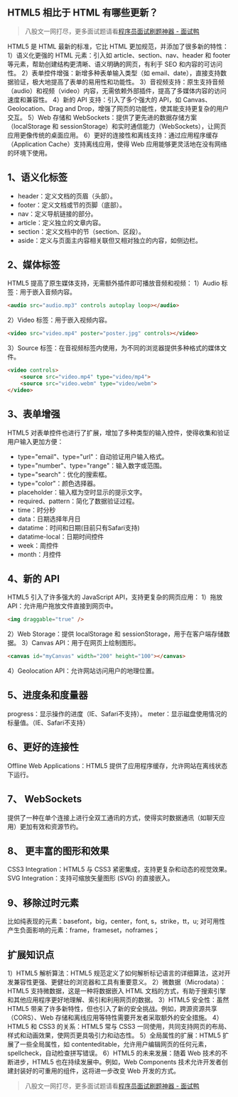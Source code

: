 ## HTML5 相比于 HTML 有哪些更新？
> 八股文一网打尽，更多面试题请看[程序员面试刷题神器 - 面试鸭](https://www.mianshiya.com/)

HTML5 是 HTML 最新的标准，它⽐ HTML 更加规范，并添加了很多新的特性：
1）语义化更强的 HTML 元素：引入如 article、section、nav、header 和 footer 等元素，帮助创建结构更清晰、语义明确的网页，有利于 SEO 和内容的可访问性。
2）表单控件增强：新增多种表单输入类型（如 email、date），直接支持数据验证，极大地提高了表单的易用性和功能性。
3）音视频支持：原生支持音频（audio）和视频（video）内容，无需依赖外部插件，提高了多媒体内容的访问速度和兼容性。
4）新的 API 支持：引入了多个强大的 API，如 Canvas、Geolocation、Drag and Drop，增强了网页的功能性，使其能支持更复杂的用户交互。
5）Web 存储和 WebSockets：提供了更先进的数据存储方案（localStorage 和 sessionStorage）和实时通信能力（WebSockets），让网页应用更像传统的桌面应用。
6）更好的连接性和离线支持：通过应用程序缓存（Application Cache）支持离线应用，使得 Web 应用能够更灵活地在没有网络的环境下使用。

## 1、语义化标签
- header：定义文档的页眉（头部）。
- footer：定义文档或节的页脚（底部）。
- nav：定义导航链接的部分。
- article：定义独立的文章内容。
- section：定义文档中的节（section、区段）。
- aside：定义与页面主内容相关联但又相对独立的内容，如侧边栏。

## 2、媒体标签
HTML5 提高了原生媒体支持，无需额外插件即可播放音频和视频：
1）Audio 标签：用于嵌入音频内容。

```html
<audio src="audio.mp3" controls autoplay loop></audio>
```
2）Video 标签：用于嵌入视频内容。

```html
<video src="video.mp4" poster="poster.jpg" controls></video>
```
3）Source 标签：在音视频标签内使用，为不同的浏览器提供多种格式的媒体文件。

```html
<video controls>
    <source src="video.mp4" type="video/mp4">
    <source src="video.webm" type="video/webm">
</video>
```
## 3、表单增强
HTML5 对表单控件也进行了扩展，增加了多种类型的输入控件，使得收集和验证用户输入更加方便：

- type="email"、type="url"：自动验证用户输入格式。
- type="number"、type="range"：输入数字或范围。
- type="search"：优化的搜索框。
- type="color"：颜色选择器。
- placeholder：输入框为空时显示的提示文字。
- required、pattern：简化了数据验证过程。
- time：时分秒
- data：日期选择年月日
- datatime：时间和日期(目前只有Safari支持)
- datatime-local：日期时间控件
- week：周控件
- month：月控件

## 4、新的 API
HTML5 引入了许多强大的 JavaScript API，支持更复杂的网页应用：
1）拖放API：允许用户拖放文件直接到网页中。

```html
<img draggable="true" />
```
2）Web Storage：提供 localStorage 和 sessionStorage，用于在客户端存储数据。
3）Canvas API：用于在网页上绘制图形。

```html
<canvas id="myCanvas" width="200" height="100"></canvas>
```
4）Geolocation API：允许网站访问用户的地理位置。

## 5、进度条和度量器
progress：显示操作的进度（IE、Safari不支持）。
meter：显示磁盘使用情况的标量值。（IE、Safari不支持）

## 6、更好的连接性
Offline Web Applications：HTML5 提供了应用程序缓存，允许网站在离线状态下运行。

## 7、 WebSockets
提供了一种在单个连接上进行全双工通讯的方式，使得实时数据通讯（如聊天应用）更加有效和资源节约。

## 8、 更丰富的图形和效果
CSS3 Integration：HTML5 与 CSS3 紧密集成，支持更复杂和动态的视觉效果。
SVG Integration：支持可缩放矢量图形 (SVG) 的直接嵌入。

## 9、移除过时元素
比如纯表现的元素：basefont，big，center，font, s，strike，tt，u;
对可用性产生负面影响的元素：frame，frameset，noframes；

## 扩展知识点
1）HTML5 解析算法：HTML5 规范定义了如何解析标记语言的详细算法，这对开发兼容性更强、更健壮的浏览器和工具有重要意义。
2）微数据（Microdata）：HTML5 支持微数据，这是一种将数据嵌入 HTML 文档的方式，有助于搜索引擎和其他应用程序更好地理解、索引和利用网页的数据。
3）HTML5 安全性：虽然 HTML5 带来了许多新特性，但也引入了新的安全挑战。例如，跨源资源共享（CORS）、Web 存储和离线应用等特性需要开发者采取额外的安全措施。
4）HTML5 和 CSS3 的关系：HTML5 常与 CSS3 一同使用，共同支持网页的布局、样式和动画效果，使网页更具吸引力和动态性。
5）全局属性的扩展：HTML5 扩展了一些全局属性，如 contenteditable，允许用户编辑网页的任何元素，spellcheck，自动检查拼写错误。
6）HTML5 的未来发展：随着 Web 技术的不断进步，HTML5 也在持续发展中。例如，Web Components 技术允许开发者创建封装好的可重用的组件，这将进一步改变 Web 开发的方式。



> 八股文一网打尽，更多面试题请看[程序员面试刷题神器 - 面试鸭](https://www.mianshiya.com/)